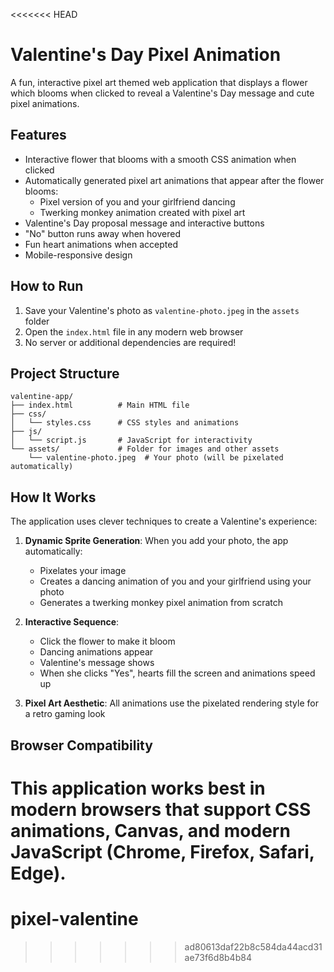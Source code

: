 <<<<<<< HEAD
# Valentine's Day Pixel Animation

A fun, interactive pixel art themed web application that displays a flower which blooms when clicked to reveal a Valentine's Day message and cute pixel animations.

## Features

- Interactive flower that blooms with a smooth CSS animation when clicked
- Automatically generated pixel art animations that appear after the flower blooms:
  - Pixel version of you and your girlfriend dancing
  - Twerking monkey animation created with pixel art
- Valentine's Day proposal message and interactive buttons
- "No" button runs away when hovered
- Fun heart animations when accepted
- Mobile-responsive design

## How to Run

1. Save your Valentine's photo as `valentine-photo.jpeg` in the `assets` folder
2. Open the `index.html` file in any modern web browser
3. No server or additional dependencies are required!

## Project Structure

```
valentine-app/
├── index.html          # Main HTML file
├── css/
│   └── styles.css      # CSS styles and animations
├── js/
│   └── script.js       # JavaScript for interactivity
└── assets/             # Folder for images and other assets
    └── valentine-photo.jpeg  # Your photo (will be pixelated automatically)
```

## How It Works

The application uses clever techniques to create a Valentine's experience:

1. **Dynamic Sprite Generation**: When you add your photo, the app automatically:
   - Pixelates your image
   - Creates a dancing animation of you and your girlfriend using your photo
   - Generates a twerking monkey pixel animation from scratch

2. **Interactive Sequence**:
   - Click the flower to make it bloom
   - Dancing animations appear
   - Valentine's message shows
   - When she clicks "Yes", hearts fill the screen and animations speed up

3. **Pixel Art Aesthetic**: All animations use the pixelated rendering style for a retro gaming look

## Browser Compatibility

This application works best in modern browsers that support CSS animations, Canvas, and modern JavaScript (Chrome, Firefox, Safari, Edge). 
=======
# pixel-valentine
>>>>>>> ad80613daf22b8c584da44acd31ae73f6d8b4b84
